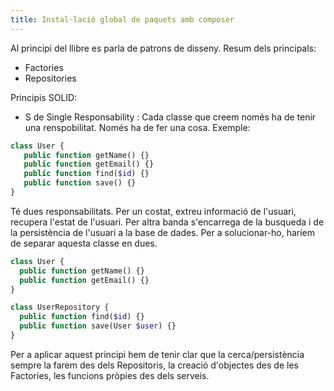 ```yaml
---
title: Instal·lació global de paquets amb composer
---
```


Al principi del llibre es parla de patrons de disseny.
Resum dels principals:
- Factories
- Repositories

Principis SOLID:
- S de Single Responsability : Cada classe que creem només ha de tenir una renspobilitat. Només ha de fer una cosa. 
 Exemple:
 ~~~php
 class User {
    public function getName() {}
    public function getEmail() {}
    public function find($id) {}
    public function save() {}
 }
 ~~~
 Té dues responsabilitats. Per un costat, extreu informació de l'usuari, recupera l'estat de l'usuari.
 Per altra banda s'encarrega de la busqueda i de la persistència de l'usuari a la base de dades. Per a solucionar-ho, 
 haríem de separar aquesta classe en dues.
  ~~~php
 class User {
    public function getName() {}
    public function getEmail() {}
 }
  ~~~
  ~~~php
 class UserRepository {
    public function find($id) {}
    public function save(User $user) {}
 }
  ~~~
  Per a aplicar aquest principi hem de tenir clar que la cerca/persistència sempre la farem des dels Repositoris, la creació
  d'objectes des de les Factories, les funcions pròpies des dels serveis.